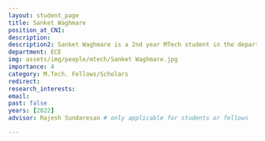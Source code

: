 ```yaml
---
layout: student_page
title: Sanket Waghmare
position_at_CNI: 
description: 
description2: Sanket Waghmare is a 2nd year MTech student in the department of Electrical Communication Engineering at the Indian Institute of Science. He received his BTech in Electronics Engineering from Vishwakarma Institute of Technology, Pune. His Project Research is broadly based on Pandemic Modelling, including simulations and hypothesis testing for devising feasible yet effective strategies for pandemic control. His other research interest lies in Machine Learning and Applications.
department: ECE
img: assets/img/people/mtech/Sanket Waghmare.jpg
importance: 4
category: M.Tech. Fellows/Scholars
redirect: 
research_interests: 
email: 
past: false
years: [2022]
advisor: Rajesh Sundaresan # only applicable for students or fellows

---
```

